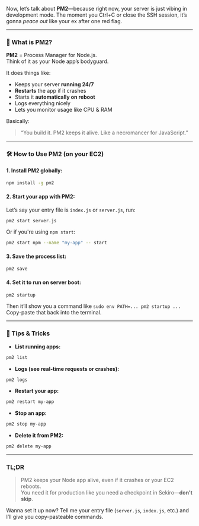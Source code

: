 

Now, let’s talk about **PM2**—because right now, your server is just vibing in development mode. The moment you Ctrl+C or close the SSH session, it’s gonna *peace out* like your ex after one red flag.

---

### 🚀 What is PM2?

**PM2** = Process Manager for Node.js.  
Think of it as your Node app’s bodyguard.

It does things like:
- Keeps your server **running 24/7**
- **Restarts** the app if it crashes
- Starts it **automatically on reboot**
- Logs everything nicely
- Lets you monitor usage like CPU & RAM

Basically:  
> “You build it. PM2 keeps it alive. Like a necromancer for JavaScript.”

---

### 🛠️ How to Use PM2 (on your EC2)

#### 1. Install PM2 globally:
```bash
npm install -g pm2
```

#### 2. Start your app with PM2:
Let’s say your entry file is `index.js` or `server.js`, run:
```bash
pm2 start server.js
```
Or if you're using `npm start`:
```bash
pm2 start npm --name "my-app" -- start
```

#### 3. Save the process list:
```bash
pm2 save
```

#### 4. Set it to run on server boot:
```bash
pm2 startup
```
Then it’ll show you a command like `sudo env PATH=... pm2 startup ...`  
Copy-paste that back into the terminal.

---

### 🧠 Tips & Tricks

- **List running apps:**
```bash
pm2 list
```

- **Logs (see real-time requests or crashes):**
```bash
pm2 logs
```

- **Restart your app:**
```bash
pm2 restart my-app
```

- **Stop an app:**
```bash
pm2 stop my-app
```

- **Delete it from PM2:**
```bash
pm2 delete my-app
```

---

### TL;DR
> PM2 keeps your Node app alive, even if it crashes or your EC2 reboots.  
You need it for production like you need a checkpoint in Sekiro—**don’t skip**.

Wanna set it up now? Tell me your entry file (`server.js`, `index.js`, etc.) and I’ll give you copy-pasteable commands.